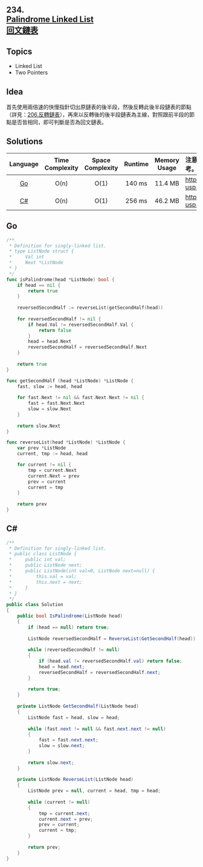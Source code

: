 ##  **234.<br/>[Palindrome Linked List](https://leetcode.com/problems/invert-binary-tree/)<br/>[回文鏈表](https://leetcode-cn.com/problems/reverse-linked-list/)**
  
## **Topics**
* Linked List
* Two Pointers

## **Idea**
首先使用兩倍速的快慢指針切出原鏈表的後半段，然後反轉此後半段鏈表的節點（詳見：[206.反轉鏈表](https://github.com/cashviar/leetcode/blob/main/problems/algorithms/206_reverse-linked-list.md#206reverse-linked-list%E5%8F%8D%E8%BD%89%E9%8F%88%E8%A1%A8)），再來以反轉後的後半段鏈表為主線，對照跟前半段的節點是否皆相同，即可判斷是否為回文鏈表。

## **Solutions**
| Language | Time Complexity | Space Complexity | Runtime | Memory Usage | 注意：Runtime和Memory Usage的數值皆來自LeetCode提供的效能測試，僅供參考。 |
| :--: | :--: | :--: | :--: | :--: | :-- |
| [Go](https://github.com/cashviar/leetcode/blob/main/problems/algorithms/234_palindrome-linked-list.md#go) | O(n) | O(1) | 140 ms | 11.4 MB | https://drive.google.com/file/d/1x_4u8dwIQ_5iHmjCuv3ad-4vEz3UEmoF/view?usp=sharing |
| [C#](https://github.com/cashviar/leetcode/blob/main/problems/algorithms/234_palindrome-linked-list.md#c) | O(n) | O(1) | 256 ms | 46.2 MB | https://drive.google.com/file/d/1lePkKOWUU_fL7fAo27XXt41XW6YhQMZn/view?usp=sharing |

## **Go**
```Go
/**
 * Definition for singly-linked list.
 * type ListNode struct {
 *     Val int
 *     Next *ListNode
 * }
 */
func isPalindrome(head *ListNode) bool {
    if head == nil {
        return true
    }
    
    reversedSecondHalf := reverseList(getSecondHalf(head))
    
    for reversedSecondHalf != nil {
        if head.Val != reversedSecondHalf.Val {
            return false
        }
        head = head.Next
        reversedSecondHalf = reversedSecondHalf.Next
    }    
    
    return true
}

func getSecondHalf (head *ListNode) *ListNode {
    fast, slow := head, head
    
    for fast.Next != nil && fast.Next.Next != nil {
        fast = fast.Next.Next
        slow = slow.Next
    }
    
    return slow.Next
}

func reverseList(head *ListNode) *ListNode {
    var prev *ListNode
    current, tmp := head, head

    for current != nil {
        tmp = current.Next
        current.Next = prev
        prev = current
        current = tmp
    }
    
    return prev
}
```

## **C#**
```csharp
/**
 * Definition for singly-linked list.
 * public class ListNode {
 *     public int val;
 *     public ListNode next;
 *     public ListNode(int val=0, ListNode next=null) {
 *         this.val = val;
 *         this.next = next;
 *     }
 * }
 */
public class Solution 
{
    public bool IsPalindrome(ListNode head) 
    {
        if (head == null) return true;
        
        ListNode reversedSecondHalf = ReverseList(GetSecondHalf(head));
        
        while (reversedSecondHalf != null)
        {
            if (head.val != reversedSecondHalf.val) return false;
            head = head.next;
            reversedSecondHalf = reversedSecondHalf.next;            
        }
        
        return true;
    }
    
    private ListNode GetSecondHalf(ListNode head)
    {
        ListNode fast = head, slow = head;
        
        while (fast.next != null && fast.next.next != null)
        {
            fast = fast.next.next;
            slow = slow.next;            
        }
        
        return slow.next;
    }
    
    private ListNode ReverseList(ListNode head) 
    {
        ListNode prev = null, current = head, tmp = head;
        
        while (current != null)
        {
            tmp = current.next;
            current.next = prev;
            prev = current;
            current = tmp;
        }
        
        return prev;
    }    
}
```